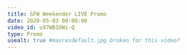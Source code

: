 ```yaml
---
title: SFW Weekender LIVE Promo
date: 2020-05-03 00:00:00
video_id: u97WB1OWi-Q
type: Promo
usealt: true #maxresdefault.jpg broken for this video?
---
```

